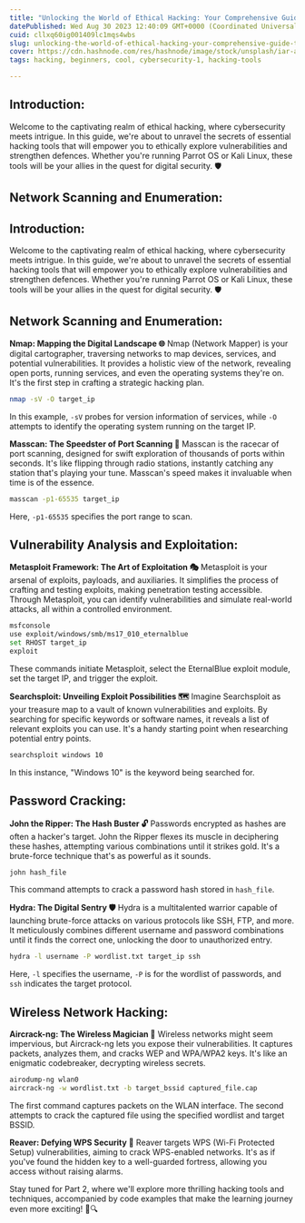 ```yaml
---
title: "Unlocking the World of Ethical Hacking: Your Comprehensive Guide to Essential Tools"
datePublished: Wed Aug 30 2023 12:40:09 GMT+0000 (Coordinated Universal Time)
cuid: cllxq60ig001409lc1mqs4wbs
slug: unlocking-the-world-of-ethical-hacking-your-comprehensive-guide-to-essential-tools
cover: https://cdn.hashnode.com/res/hashnode/image/stock/unsplash/iar-afB0QQw/upload/ffe9c1a5f8c2737326fb73a4500c80c8.jpeg
tags: hacking, beginners, cool, cybersecurity-1, hacking-tools

---
```


## Introduction:

Welcome to the captivating realm of ethical hacking, where cybersecurity meets intrigue. In this guide, we're about to unravel the secrets of essential hacking tools that will empower you to ethically explore vulnerabilities and strengthen defences. Whether you're running Parrot OS or Kali Linux, these tools will be your allies in the quest for digital security. 🛡️

## Network Scanning and Enumeration:

## Introduction:

Welcome to the captivating realm of ethical hacking, where cybersecurity meets intrigue. In this guide, we're about to unravel the secrets of essential hacking tools that will empower you to ethically explore vulnerabilities and strengthen defences. Whether you're running Parrot OS or Kali Linux, these tools will be your allies in the quest for digital security. 🛡️

## Network Scanning and Enumeration:

**Nmap: Mapping the Digital Landscape 🌐** Nmap (Network Mapper) is your digital cartographer, traversing networks to map devices, services, and potential vulnerabilities. It provides a holistic view of the network, revealing open ports, running services, and even the operating systems they're on. It's the first step in crafting a strategic hacking plan.

```bash
nmap -sV -O target_ip
```

In this example, `-sV` probes for version information of services, while `-O` attempts to identify the operating system running on the target IP.

**Masscan: The Speedster of Port Scanning 🚀** Masscan is the racecar of port scanning, designed for swift exploration of thousands of ports within seconds. It's like flipping through radio stations, instantly catching any station that's playing your tune. Masscan's speed makes it invaluable when time is of the essence.

```bash
masscan -p1-65535 target_ip
```

Here, `-p1-65535` specifies the port range to scan.

## Vulnerability Analysis and Exploitation:

**Metasploit Framework: The Art of Exploitation 🎭** Metasploit is your arsenal of exploits, payloads, and auxiliaries. It simplifies the process of crafting and testing exploits, making penetration testing accessible. Through Metasploit, you can identify vulnerabilities and simulate real-world attacks, all within a controlled environment.

```bash
msfconsole
use exploit/windows/smb/ms17_010_eternalblue
set RHOST target_ip
exploit
```

These commands initiate Metasploit, select the EternalBlue exploit module, set the target IP, and trigger the exploit.

**Searchsploit: Unveiling Exploit Possibilities 🗺️** Imagine Searchsploit as your treasure map to a vault of known vulnerabilities and exploits. By searching for specific keywords or software names, it reveals a list of relevant exploits you can use. It's a handy starting point when researching potential entry points.

```bash
searchsploit windows 10
```

In this instance, "Windows 10" is the keyword being searched for.

## Password Cracking:

**John the Ripper: The Hash Buster 🔓** Passwords encrypted as hashes are often a hacker's target. John the Ripper flexes its muscle in deciphering these hashes, attempting various combinations until it strikes gold. It's a brute-force technique that's as powerful as it sounds.

```bash
john hash_file
```

This command attempts to crack a password hash stored in `hash_file`.

**Hydra: The Digital Sentry 🛡️** Hydra is a multitalented warrior capable of launching brute-force attacks on various protocols like SSH, FTP, and more. It meticulously combines different username and password combinations until it finds the correct one, unlocking the door to unauthorized entry.

```bash
hydra -l username -P wordlist.txt target_ip ssh
```

Here, `-l` specifies the username, `-P` is for the wordlist of passwords, and `ssh` indicates the target protocol.

## Wireless Network Hacking:

**Aircrack-ng: The Wireless Magician 📶** Wireless networks might seem impervious, but Aircrack-ng lets you expose their vulnerabilities. It captures packets, analyzes them, and cracks WEP and WPA/WPA2 keys. It's like an enigmatic codebreaker, decrypting wireless secrets.

```bash
airodump-ng wlan0
aircrack-ng -w wordlist.txt -b target_bssid captured_file.cap
```

The first command captures packets on the WLAN interface. The second attempts to crack the captured file using the specified wordlist and target BSSID.

**Reaver: Defying WPS Security 🔑** Reaver targets WPS (Wi-Fi Protected Setup) vulnerabilities, aiming to crack WPS-enabled networks. It's as if you've found the hidden key to a well-guarded fortress, allowing you access without raising alarms.

Stay tuned for Part 2, where we'll explore more thrilling hacking tools and techniques, accompanied by code examples that make the learning journey even more exciting! 🚀🔍